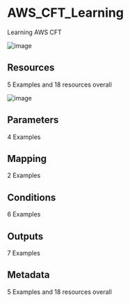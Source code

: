 # AWS_CFT_Learning
Learning AWS CFT


![image](https://github.com/saifali1035/AWS_CFT_Learning/assets/37189361/f118c456-7e11-479d-a54b-a37ac3b170e5)



## Resources

5 Examples and 18 resources overall

![image](https://github.com/saifali1035/AWS_CFT_Learning/assets/37189361/3207c3a2-18aa-4bd7-9038-790423379b9d)




## Parameters

4 Examples

## Mapping

2 Examples

## Conditions

6 Examples

## Outputs

7 Examples

## Metadata

5 Examples and 18 resources overall
